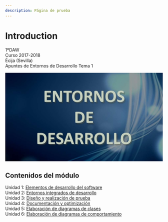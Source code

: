```yaml
---
description: Página de prueba
---
```


# Introduction

1ºDAW  
Curso 2017-2018  
Écija \(Sevilla\)  
Apuntes de Entornos de Desarrollo Tema 1

![Entornos de desarrollo](.gitbook/assets/logo2.jpg)

## Contenidos del módulo

Unidad 1: [Elementos de desarrollo del software](unidad-1-elementos-de-desarrollo-del-software.md)  
Unidad 2: [Entornos integrados de desarrollo](unidad-2-entornos-integrados-de-desarrollo.md)  
Unidad 3: [Diseño y realización de prueba](unidad-3-diseno-y-realizacion-de-prueba.md)  
Unidad 4: [Documentación y optimización](unidad-4-documentacion-y-optimizacion.md)  
Unidad 5: [Elaboración de diagramas de clases](unidad-5-elaboracion-de-diagramas-de-clases.md)  
Unidad 6: [Elaboración de diagramas de comportamiento](unidad-6-elaboracion-de-diagramas-de-comportamiento.md)

